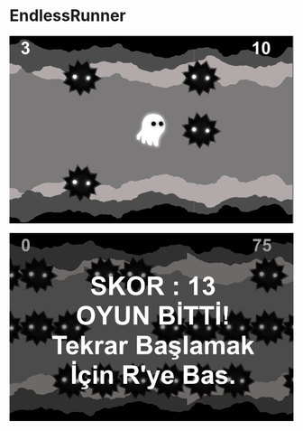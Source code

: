 # EndlessRunner

![output](https://github.com/busracinar/EndlessRunner/blob/master/img/endless1.PNG)

![output](https://github.com/busracinar/EndlessRunner/blob/master/img/endless2.PNG)
